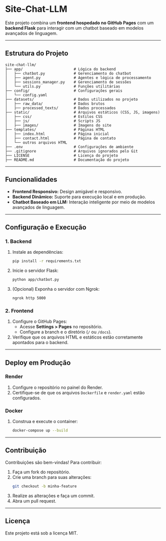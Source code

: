
# Site-Chat-LLM

Este projeto combina um **frontend hospedado no GitHub Pages** com um **backend Flask** para interagir com um chatbot baseado em modelos avançados de linguagem.

---

## **Estrutura do Projeto**

```
site-chat-llm/
├── app/                       # Lógica do backend
│   ├── chatbot.py             # Gerenciamento do chatbot
│   ├── agent.py               # Agentes e lógica de processamento
│   ├── sessions_manager.py    # Gerenciamento de sessões
│   └── utils.py               # Funções utilitárias
├── config/                    # Configurações gerais
│   └── config.yaml
├── datasets/                  # Dados utilizados no projeto
│   ├── raw_data/              # Dados brutos
│   ├── processed_texts/       # Dados processados
├── static/                    # Arquivos estáticos (CSS, JS, imagens)
│   ├── css/                   # Estilos CSS
│   ├── js/                    # Scripts JS
│   ├── images/                # Imagens do site
├── templates/                 # Páginas HTML
│   ├── index.html             # Página inicial
│   ├── contact.html           # Página de contato
│   └── outros arquivos HTML
├── .env                       # Configurações de ambiente
├── .gitignore                 # Arquivos ignorados pelo Git
├── LICENSE                    # Licença do projeto
├── README.md                  # Documentação do projeto
```

---

## **Funcionalidades**

- **Frontend Responsivo:** Design amigável e responsivo.
- **Backend Dinâmico:** Suporte para execução local e em produção.
- **Chatbot Baseado em LLM:** Interação inteligente por meio de modelos avançados de linguagem.

---

## **Configuração e Execução**

### **1. Backend**
1. Instale as dependências:
   ```bash
   pip install -r requirements.txt
   ```
2. Inicie o servidor Flask:
   ```bash
   python app/chatbot.py
   ```
3. (Opcional) Exponha o servidor com Ngrok:
   ```bash
   ngrok http 5000
   ```

### **2. Frontend**
1. Configure o GitHub Pages:
   - Acesse **Settings > Pages** no repositório.
   - Configure a branch e o diretório (`/` ou `/docs`).
2. Verifique que os arquivos HTML e estáticos estão corretamente apontados para o backend.

---

## **Deploy em Produção**

### **Render**
1. Configure o repositório no painel do Render.
2. Certifique-se de que os arquivos `Dockerfile` e `render.yaml` estão configurados.

### **Docker**
1. Construa e execute o container:
   ```bash
   docker-compose up --build
   ```

---

## **Contribuição**

Contribuições são bem-vindas! Para contribuir:
1. Faça um fork do repositório.
2. Crie uma branch para suas alterações:
   ```bash
   git checkout -b minha-feature
   ```
3. Realize as alterações e faça um commit.
4. Abra um pull request.

---

## **Licença**

Este projeto está sob a licença MIT.
